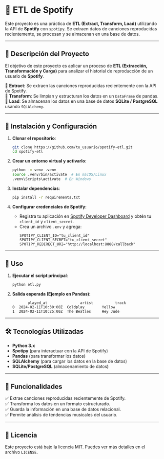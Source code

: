 # 🎵 ETL de Spotify

Este proyecto es una práctica de **ETL (Extract, Transform, Load)** utilizando la API de **Spotify** con `spotipy`. Se extraen datos de canciones reproducidas recientemente, se procesan y se almacenan en una base de datos.

---

## 📌 Descripción del Proyecto

El objetivo de este proyecto es aplicar un proceso de **ETL (Extracción, Transformación y Carga)** para analizar el historial de reproducción de un usuario de **Spotify**.

🔹 **Extract**: Se extraen las canciones reproducidas recientemente con la API de Spotify.  
🔹 **Transform**: Se limpian y estructuran los datos en un `DataFrame` de pandas.  
🔹 **Load**: Se almacenan los datos en una base de datos **SQLite / PostgreSQL** usando `SQLAlchemy`.  

---

## 🚀 Instalación y Configuración

1. **Clonar el repositorio**:
   ```bash
   git clone https://github.com/tu_usuario/spotify-etl.git
   cd spotify-etl
   ```

2. **Crear un entorno virtual y activarlo**:
   ```bash
   python -m venv .venv
   source .venv/bin/activate  # En macOS/Linux
   .venv\Scripts\activate  # En Windows
   ```

3. **Instalar dependencias**:
   ```bash
   pip install -r requirements.txt
   ```

4. **Configurar credenciales de Spotify**:
   - Registra tu aplicación en [Spotify Developer Dashboard](https://developer.spotify.com/dashboard/applications) y obtén tu `client_id` y `client_secret`.
   - Crea un archivo `.env` y agrega:
     ```env
     SPOTIPY_CLIENT_ID="tu_client_id"
     SPOTIPY_CLIENT_SECRET="tu_client_secret"
     SPOTIPY_REDIRECT_URI="http://localhost:8888/callback"
     ```

---

## 📡 Uso

1. **Ejecutar el script principal**:
   ```bash
   python etl.py
   ```

2. **Salida esperada (Ejemplo en Pandas)**:
   ```plaintext
          played_at               artist          track
   0  2024-02-11T10:30:00Z  Coldplay        Yellow
   1  2024-02-11T10:25:00Z  The Beatles     Hey Jude
   ```

---

## 🛠️ Tecnologías Utilizadas

- **Python 3.x**
- **Spotipy** (para interactuar con la API de Spotify)
- **Pandas** (para transformar los datos)
- **SQLAlchemy** (para cargar los datos en la base de datos)
- **SQLite/PostgreSQL** (almacenamiento de datos)

---

## 📌 Funcionalidades

✅ Extrae canciones reproducidas recientemente de Spotify.  
✅ Transforma los datos en un formato estructurado.  
✅ Guarda la información en una base de datos relacional.  
✅ Permite análisis de tendencias musicales del usuario.  

---

## 📄 Licencia

Este proyecto está bajo la licencia MIT. Puedes ver más detalles en el archivo `LICENSE`.
